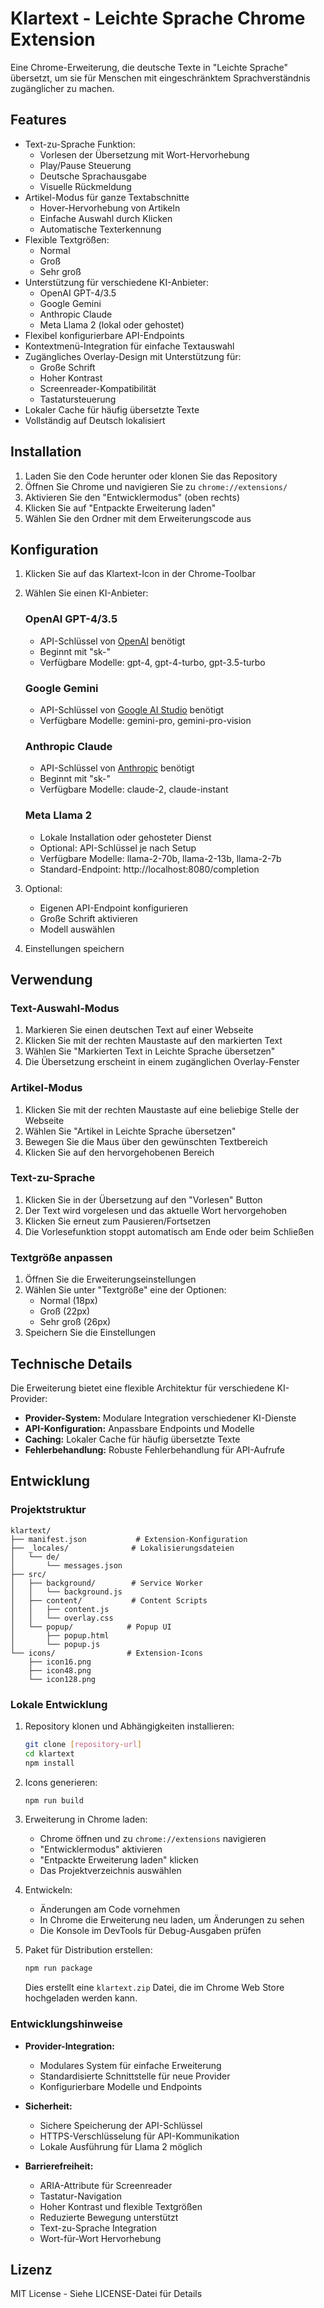 # Klartext - Leichte Sprache Chrome Extension

Eine Chrome-Erweiterung, die deutsche Texte in "Leichte Sprache" übersetzt, um sie für Menschen mit eingeschränktem Sprachverständnis zugänglicher zu machen.

## Features

- Text-zu-Sprache Funktion:
  - Vorlesen der Übersetzung mit Wort-Hervorhebung
  - Play/Pause Steuerung
  - Deutsche Sprachausgabe
  - Visuelle Rückmeldung
- Artikel-Modus für ganze Textabschnitte
  - Hover-Hervorhebung von Artikeln
  - Einfache Auswahl durch Klicken
  - Automatische Texterkennung
- Flexible Textgrößen:
  - Normal
  - Groß
  - Sehr groß
- Unterstützung für verschiedene KI-Anbieter:
  - OpenAI GPT-4/3.5
  - Google Gemini
  - Anthropic Claude
  - Meta Llama 2 (lokal oder gehostet)
- Flexibel konfigurierbare API-Endpoints
- Kontextmenü-Integration für einfache Textauswahl
- Zugängliches Overlay-Design mit Unterstützung für:
  - Große Schrift
  - Hoher Kontrast
  - Screenreader-Kompatibilität
  - Tastatursteuerung
- Lokaler Cache für häufig übersetzte Texte
- Vollständig auf Deutsch lokalisiert

## Installation

1. Laden Sie den Code herunter oder klonen Sie das Repository
2. Öffnen Sie Chrome und navigieren Sie zu `chrome://extensions/`
3. Aktivieren Sie den "Entwicklermodus" (oben rechts)
4. Klicken Sie auf "Entpackte Erweiterung laden"
5. Wählen Sie den Ordner mit dem Erweiterungscode aus

## Konfiguration

1. Klicken Sie auf das Klartext-Icon in der Chrome-Toolbar
2. Wählen Sie einen KI-Anbieter:

   ### OpenAI GPT-4/3.5
   - API-Schlüssel von [OpenAI](https://platform.openai.com) benötigt
   - Beginnt mit "sk-"
   - Verfügbare Modelle: gpt-4, gpt-4-turbo, gpt-3.5-turbo

   ### Google Gemini
   - API-Schlüssel von [Google AI Studio](https://makersuite.google.com/app/apikey) benötigt
   - Verfügbare Modelle: gemini-pro, gemini-pro-vision

   ### Anthropic Claude
   - API-Schlüssel von [Anthropic](https://console.anthropic.com/) benötigt
   - Beginnt mit "sk-"
   - Verfügbare Modelle: claude-2, claude-instant

   ### Meta Llama 2
   - Lokale Installation oder gehosteter Dienst
   - Optional: API-Schlüssel je nach Setup
   - Verfügbare Modelle: llama-2-70b, llama-2-13b, llama-2-7b
   - Standard-Endpoint: http://localhost:8080/completion

3. Optional:
   - Eigenen API-Endpoint konfigurieren
   - Große Schrift aktivieren
   - Modell auswählen

4. Einstellungen speichern

## Verwendung

### Text-Auswahl-Modus
1. Markieren Sie einen deutschen Text auf einer Webseite
2. Klicken Sie mit der rechten Maustaste auf den markierten Text
3. Wählen Sie "Markierten Text in Leichte Sprache übersetzen"
4. Die Übersetzung erscheint in einem zugänglichen Overlay-Fenster

### Artikel-Modus
1. Klicken Sie mit der rechten Maustaste auf eine beliebige Stelle der Webseite
2. Wählen Sie "Artikel in Leichte Sprache übersetzen"
3. Bewegen Sie die Maus über den gewünschten Textbereich
4. Klicken Sie auf den hervorgehobenen Bereich

### Text-zu-Sprache
1. Klicken Sie in der Übersetzung auf den "Vorlesen" Button
2. Der Text wird vorgelesen und das aktuelle Wort hervorgehoben
3. Klicken Sie erneut zum Pausieren/Fortsetzen
4. Die Vorlesefunktion stoppt automatisch am Ende oder beim Schließen

### Textgröße anpassen
1. Öffnen Sie die Erweiterungseinstellungen
2. Wählen Sie unter "Textgröße" eine der Optionen:
   - Normal (18px)
   - Groß (22px)
   - Sehr groß (26px)
3. Speichern Sie die Einstellungen

## Technische Details

Die Erweiterung bietet eine flexible Architektur für verschiedene KI-Provider:

- **Provider-System:** Modulare Integration verschiedener KI-Dienste
- **API-Konfiguration:** Anpassbare Endpoints und Modelle
- **Caching:** Lokaler Cache für häufig übersetzte Texte
- **Fehlerbehandlung:** Robuste Fehlerbehandlung für API-Aufrufe

## Entwicklung

### Projektstruktur

```
klartext/
├── manifest.json           # Extension-Konfiguration
├── _locales/              # Lokalisierungsdateien
│   └── de/
│       └── messages.json
├── src/
│   ├── background/        # Service Worker
│   │   └── background.js
│   ├── content/           # Content Scripts
│   │   ├── content.js
│   │   └── overlay.css
│   └── popup/            # Popup UI
│       ├── popup.html
│       └── popup.js
└── icons/                # Extension-Icons
    ├── icon16.png
    ├── icon48.png
    └── icon128.png
```

### Lokale Entwicklung

1. Repository klonen und Abhängigkeiten installieren:
   ```bash
   git clone [repository-url]
   cd klartext
   npm install
   ```

2. Icons generieren:
   ```bash
   npm run build
   ```

3. Erweiterung in Chrome laden:
   - Chrome öffnen und zu `chrome://extensions` navigieren
   - "Entwicklermodus" aktivieren
   - "Entpackte Erweiterung laden" klicken
   - Das Projektverzeichnis auswählen

4. Entwickeln:
   - Änderungen am Code vornehmen
   - In Chrome die Erweiterung neu laden, um Änderungen zu sehen
   - Die Konsole im DevTools für Debug-Ausgaben prüfen

5. Paket für Distribution erstellen:
   ```bash
   npm run package
   ```
   Dies erstellt eine `klartext.zip` Datei, die im Chrome Web Store hochgeladen werden kann.

### Entwicklungshinweise

- **Provider-Integration:**
  - Modulares System für einfache Erweiterung
  - Standardisierte Schnittstelle für neue Provider
  - Konfigurierbare Modelle und Endpoints

- **Sicherheit:**
  - Sichere Speicherung der API-Schlüssel
  - HTTPS-Verschlüsselung für API-Kommunikation
  - Lokale Ausführung für Llama 2 möglich

- **Barrierefreiheit:**
  - ARIA-Attribute für Screenreader
  - Tastatur-Navigation
  - Hoher Kontrast und flexible Textgrößen
  - Reduzierte Bewegung unterstützt
  - Text-zu-Sprache Integration
  - Wort-für-Wort Hervorhebung

## Lizenz

MIT License - Siehe LICENSE-Datei für Details
